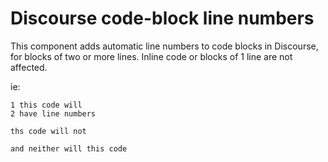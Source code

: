 # Discourse code-block line numbers
This component adds automatic line numbers to code blocks in Discourse, for blocks of two or more lines. Inline code or blocks of 1 line are not affected. 

ie:

```
1 this code will
2 have line numbers
```

```
ths code will not
```

`and neither will this code`
